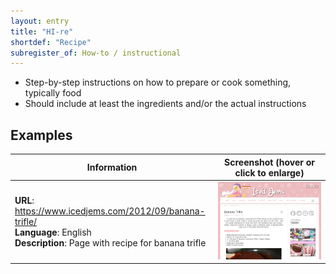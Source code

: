 ```yaml
---
layout: entry
title: "HI-re"
shortdef: "Recipe"
subregister_of: How-to / instructional
---
```


- Step-by-step instructions on how to prepare or cook something, typically food
- Should include at least the ingredients and/or the actual instructions

<!-- details -->

## Examples

<!-- START GENERATED SCREENSHOT GALLERY -->
<!--     NOTE: this screenshot gallery is automatically generated.       -->
<!--     Please avoid modifying it manually: any changes will be         -->
<!--     overwritten the next time the generation script is run.         -->
<table class="website-examples">
  <thead>
    <tr>
      <th class="website-examples-col-1">Information</th>
      <th class="website-examples-col-2">Screenshot (hover or click to enlarge)</th>
    </tr>
  </thead>
  <tbody>
    <tr>
      <td>
        <div class="img-url"><b>URL</b>: <a href="https://www.icedjems.com/2012/09/banana-trifle/">https://www.icedjems.com/2012/09/banana-trifle/</a></div>
        <div class="img-info"><b>Language</b>: English</div>
        <div class="img-info"><b>Description</b>: Page with recipe for banana trifle</div>
      </td>
      <td><a href="../static/screenshots/HI-re/www.icedjems.com_2012_09_banana-trifle--2048x1536.png"><img class="thumbnail" src="../static/screenshots/HI-re/www.icedjems.com_2012_09_banana-trifle--2048x1536.png" alt="screenshot of www.icedjems.com_2012_09_banana-trifle--2048x1536"></a></td>
    </tr>
  </tbody>
</table>
<!-- END GENERATED SCREENSHOT GALLERY -->
